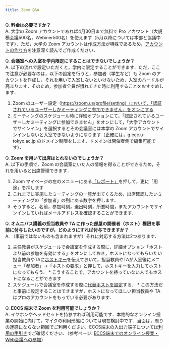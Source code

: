 ```yaml
---
title: Zoom Q&A
---
```


Q. **料金は必要ですか？**  
A. 大学の Zoom アカウントであれば4月30日まで無料で Pro アカウント（大規模会議500名，Webiner500名）を使えます（5月以降については本部と協議中です）．ただ，大学の Zoom アカウントは作成方法が特殊であるため，[アカウントの作り方](create_account)を注意深く読んでご作成ください．  
  
  
Q. **会議室への入室を学内限定にすることはできないでしょうか？**  
A.  以下の流れで設定いただくと，学内に限定することができます．ただ，ここで注意が必要なのは，以下の設定を行うと，参加者（学生など）も Zoom のアカウントを作成し，それを用いて入室しないといけないため，入室のハードルが高まります．そのため，参加者全員が慣れてきた時に利用することをおすすめします．
  1. Zoom のユーザー設定（https://zoom.us/profile/setting）において，「認証されているユーザーしかミーティングに参加できません」をオンにする
  1. ミーティングのスケジュール時に詳細オプションにて，「認証されているユーザーしかミーティングに参加できません」をオンにして，「大学アカウントでサインイン」を選択するとその会議室には本学の Zoom アカウントでサインインしないと入室できないようになります（正確には，g.ecc.u-tokyo.ac.jp のドメイン制限をします．ドメインは開催者側で編集可能です）．
  
  
Q. **Zoom を用いて出席はとれないのでしょうか？**  
A. 以下の手順で，Zoom の会議室にいた人の情報を得ることができるため，それを用いると出席管理できます．
  1. Zoom マイページの左のメニューにある[「レポート」](https://zoom.us/account/report)を押して，更に「用途」を押します
  1. これまでに実施したミーティングの一覧が出てくるため，出席確認したいミーティングの「参加者」の列にある数字を押します．
  1. そうすると，名前，参加時刻，退出時刻，所要時間，またアカウントでサインインしていればメールアドレスを確認することができます．
  
  
Q. **オムニバス講義の担当教員や TA に作った部屋の開催者（ホスト）権限を事前に付与したいのですが，どのようにすれば付与できますか？**  
A. （事前ではないものも含まれますが）それに対応する方法は2つあります． 
  1. 主任教員がスケジュールで会議室を作成する際に，詳細オプション「ホストより前の参加を有効にする」をオンにしておき，ホストになってもらいたい担当教員やTAに<a href="https://zoomy.info/zoom_perfect_manual/joining/host_key/" target="_blank">ホストキー</a>を伝えておいて，担当教員やTAが入室後にメニュー「参加者」→「ホストの要求」と押して，ホストキーを入力してホストになってもらう．
    * こうすることで，アカウントを持っていない人でもホストになることができます
  1. スケジュールで会議室を作成する際に<a href="https://zoom-support.nissho-ele.co.jp/hc/ja/articles/360022865192-%E4%BB%A3%E6%9B%BF%E3%83%9B%E3%82%B9%E3%83%88" target="_blank">代替ホストを設定</a>する．
    * この方法だと事前に設定することはできますが，ホストになってほしい担当教員や TA はプロのアカウントをもっている必要があります．
  
  
Q. **ECCS 端末で Zoom を利用可能でしょうか？**  
A.  イヤホンやヘッドセットを持参すれば利用可能です．本格的なオンライン授業の開始に向けて，マイクの利用形態については現在検討中です．当面は，周りの迷惑にならない範囲でご利用ください．ECCS端末の入出力端子については<a href="https://userguide.ecc.u-tokyo.ac.jp/current/C3BCCBF62FC6FEBDD0CECFB4C4B6AD.html" target="_blank">利用の手引き</a>でご確認ください．（参考ページ: <a href="https://www.ecc.u-tokyo.ac.jp/announcement/2020/03/23_3147.html" target="_blank">ECCS端末でのオンライン授業・Web会議への参加</a>）



